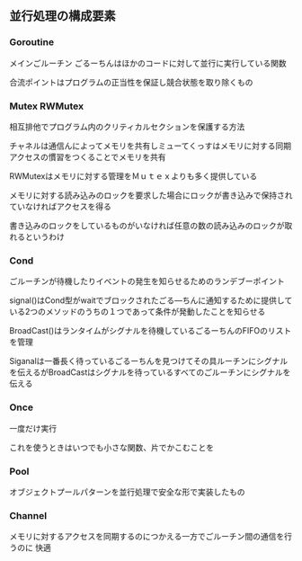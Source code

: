 ## 並行処理の構成要素
### Goroutine
メインごルーチン
ごるーちんはほかのコードに対して並行に実行している関数

合流ポイントはプログラムの正当性を保証し競合状態を取り除くもの

### Mutex RWMutex
相互排他でプログラム内のクリティカルセクションを保護する方法

チャネルは通信んによってメモリを共有しミューてくっすはメモリに対する同期アクセスの慣習をつくることでメモリを共有

RWMutexはメモリに対する管理をＭｕｔｅｘよりも多く提供している

メモリに対する読み込みのロックを要求した場合にロックが書き込みで保持されていなければアクセスを得る

書き込みのロックをしているものがいなければ任意の数の読み込みのロックが取れるというわけ

### Cond
ごルーチンが待機したりイベントの発生を知らせるためのランデブーポイント

signal()はCond型がwaitでブロックされたごる―ちんに通知するために提供している2つのメソッドのうちの１つであって条件が発動したことを知らせる

BroadCast()はランタイムがシグナルを待機しているごるーちんのFIFOのリストを管理

Siganalは一番長く待っているごるーちんを見つけてその具ルーチンにシグナルを伝えるがBroadCastはシグナルを待っているすべてのごルーチンにシグナルを伝える

### Once 
一度だけ実行

これを使うときはいつでも小さな関数、片でかこむことを

### Pool
オブジェクトプールパターンを並行処理で安全な形で実装したもの

### Channel

メモリに対するアクセスを同期するのにつかえる一方でごルーチン間の通信を行うのに
快適